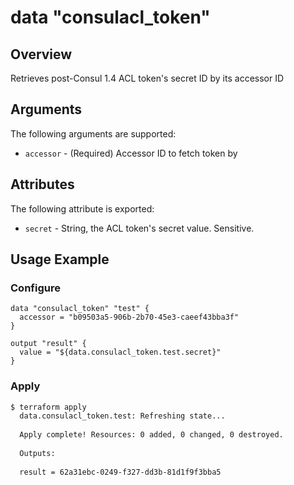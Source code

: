 # data "consulacl_token"

## Overview
Retrieves post-Consul 1.4 ACL token's secret ID by its accessor ID

## Arguments

The following arguments are supported:

* `accessor` - (Required) Accessor ID to fetch token by

## Attributes

The following attribute is exported:

* `secret` - String, the ACL token's secret value. Sensitive.

## Usage Example

### Configure
```hcl
data "consulacl_token" "test" {
  accessor = "b09503a5-906b-2b70-45e3-caeef43bba3f"
}

output "result" {
  value = "${data.consulacl_token.test.secret}"
}
```

### Apply
```bash
$ terraform apply
  data.consulacl_token.test: Refreshing state...
  
  Apply complete! Resources: 0 added, 0 changed, 0 destroyed.
  
  Outputs:
  
  result = 62a31ebc-0249-f327-dd3b-81d1f9f3bba5
```
